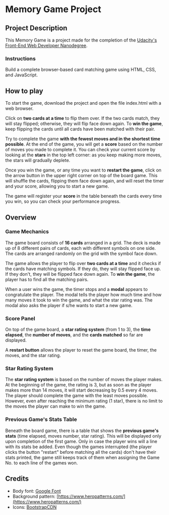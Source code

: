 # Memory Game Project

## Project Description

This Memory Game is a project made for the completion of the [Udacity's Front-End Web Developer Nanodegree](https://www.udacity.com/course/front-end-web-developer-nanodegree--nd001?v=fe1).

### Instructions

Build a complete browser-based card matching game using HTML, CSS, and JavaScript.

## How to play

To start the game, download the project and open the file index.html with a web browser.

Click on **two cards at a time** to flip them over. If the two cards match, they will stay flipped; otherwise, they will flip face down again. To **win the game**, keep flipping the cards until all cards have been matched with their pair.

Try to complete the game **with the fewest moves and in the shortest time possible**. At the end of the game, you will get a **score** based on the number of moves you made to complete it. You can check your current score by looking at the **stars** in the top left corner: as you keep making more moves, the stars will gradually deplete.

Once you win the game, or any time you want to **restart the game**, click on the arrow button in the upper right corner on top of the board game. This will shuffle the cards, flipping them face down again, and will reset the timer and your score, allowing you to start a new game.

The game will register your **score** in the table beneath the cards every time you win, so you can check your performance progress.

## Overview

### Game Mechanics

The game board consists of **16 cards** arranged in a grid. The deck is made up of 8 different pairs of cards, each with different symbols on one side. The cards are arranged randomly on the grid with the symbol face down.

The game allows the player to flip over **two cards at a time** and it checks if the cards have matching symbols. If they do, they will stay flipped face up. If they don't, they will be flipped face down again.
To **win the game**, the player has to find all the matching pairs.

When a user wins the game, the timer stops and a **modal** appears to congratulate the player. The modal tells the player how much time and how many moves it took to win the game, and what the star rating was. The modal also asks the player if s/he wants to start a new game.

### Score Panel

On top of the game board, a **star rating system** (from 1 to 3), the **time elapsed**, the **number of moves**, and the **cards matched** so far are displayed.

A **restart button** allows the player to reset the game board, the timer, the moves, and the star rating.

### Star Rating System

The **star rating system** is based on the number of moves the player makes. At the beginning of the game, the rating is 3, but as soon as the player makes more than 14 moves, it will start decreasing by 0.5 every 4 moves. The player should complete the game with the least moves possible. However, even after reaching the minimum rating (1 star), there is no limit to the moves the player can make to win the game.

### Previous Game's Stats Table

Beneath the board game, there is a table that shows the **previous game's stats** (time elapsed, moves number, star rating). This will be displayed only upon completion of the first game. Only in case the player wins will a line with its stats be added. Even though the games interrupted (the player clicks the button "restart" before matching all the cards) don't have their stats printed, the game still keeps track of them when assigning the Game No. to each line of the games won.

## Credits

- Body font: [Google Font](https://fonts.google.com/)
- Background pattern: [https://www.heropatterns.com/](https://www.heropatterns.com/)
- Icons: [BootstrapCDN](https://www.bootstrapcdn.com/)
